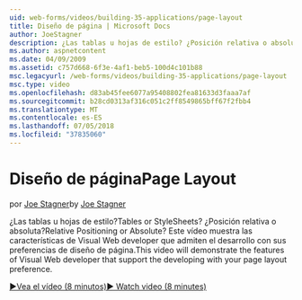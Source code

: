 ```yaml
---
uid: web-forms/videos/building-35-applications/page-layout
title: Diseño de página | Microsoft Docs
author: JoeStagner
description: ¿Las tablas u hojas de estilo? ¿Posición relativa o absoluta? Este vídeo muestra las características de Visual Web developer que admiten el desarrollo con yo...
ms.author: aspnetcontent
ms.date: 04/09/2009
ms.assetid: c757d668-6f3e-4af1-beb5-100d4c101b88
msc.legacyurl: /web-forms/videos/building-35-applications/page-layout
msc.type: video
ms.openlocfilehash: d83ab45fee6077a95408802fea81633d3faaa7af
ms.sourcegitcommit: b28cd0313af316c051c2ff8549865bff67f2fbb4
ms.translationtype: MT
ms.contentlocale: es-ES
ms.lasthandoff: 07/05/2018
ms.locfileid: "37835060"
---
```

<a name="page-layout"></a><span data-ttu-id="f1f95-105">Diseño de página</span><span class="sxs-lookup"><span data-stu-id="f1f95-105">Page Layout</span></span>
====================
<span data-ttu-id="f1f95-106">por [Joe Stagner](https://github.com/JoeStagner)</span><span class="sxs-lookup"><span data-stu-id="f1f95-106">by [Joe Stagner](https://github.com/JoeStagner)</span></span>

<span data-ttu-id="f1f95-107">¿Las tablas u hojas de estilo?</span><span class="sxs-lookup"><span data-stu-id="f1f95-107">Tables or StyleSheets?</span></span> <span data-ttu-id="f1f95-108">¿Posición relativa o absoluta?</span><span class="sxs-lookup"><span data-stu-id="f1f95-108">Relative Positioning or Absolute?</span></span> <span data-ttu-id="f1f95-109">Este vídeo muestra las características de Visual Web developer que admiten el desarrollo con sus preferencias de diseño de página.</span><span class="sxs-lookup"><span data-stu-id="f1f95-109">This video will demonstrate the features of Visual Web developer that support the developing with your page layout preference.</span></span>

[<span data-ttu-id="f1f95-110">&#9654;Vea el vídeo (8 minutos)</span><span class="sxs-lookup"><span data-stu-id="f1f95-110">&#9654; Watch video (8 minutes)</span></span>](https://channel9.msdn.com/Blogs/ASP-NET-Site-Videos/page-layout)

